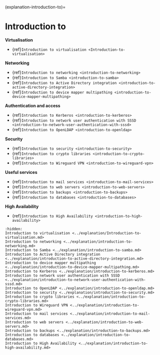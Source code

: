 (explanation-introduction-to)=

# Introduction to



**Virtualisation**

* {ref}`Introduction to virtualisation <Introduction-to-virtualisation>`


**Networking**

* {ref}`Introduction to networking <introduction-to-networking>`
* {ref}`Introduction to Samba <introduction-to-samba>`
* {ref}`Introduction to Active Directory integration <introduction-to-active-directory-integration>`
* {ref}`Introduction to device mapper multipathing <introduction-to-device-mapper-multipathing>`


**Authentication and access**

* {ref}`Introduction to Kerberos <introduction-to-kerberos>`
* {ref}`Introduction to network user authentication with SSSD <introduction-to-network-user-authentication-with-sssd>`
* {ref}`Introduction to OpenLDAP <introduction-to-openldap>`


**Security**

* {ref}`Introduction to security <introduction-to-security>`
* {ref}`Introduction to crypto libraries <introduction-to-crypto-libraries>`
* {ref}`Introduction to Wireguard VPN <introduction-to-wireguard-vpn>`


**Useful services**

* {ref}`Introduction to mail services <introduction-to-mail-services>`
* {ref}`Introduction to web servers <introduction-to-web-servers>`
* {ref}`Introduction to backups <introduction-to-backups>`
* {ref}`Introduction to databases <introduction-to-databases>`


**High Availability**

* {ref}`Introduction to High Availability <introduction-to-high-availability>`

```{toctree}
:hidden:
Introduction to virtualisation <../explanation/Introduction-to-virtualisation.md>
Introduction to networking <../explanation/introduction-to-networking.md>
Introduction to Samba <../explanation/introduction-to-samba.md>
Introduction to Active Directory integration <../explanation/introduction-to-active-directory-integration.md>
Introduction to device mapper multipathing <../explanation/introduction-to-device-mapper-multipathing.md>
Introduction to Kerberos <../explanation/introduction-to-kerberos.md>
Introduction to network user authentication with SSSD <../explanation/introduction-to-network-user-authentication-with-sssd.md>
Introduction to OpenLDAP <../explanation/introduction-to-openldap.md>
Introduction to security <../explanation/introduction-to-security.md>
Introduction to crypto libraries <../explanation/introduction-to-crypto-libraries.md>
Introduction to Wireguard VPN <../explanation/introduction-to-wireguard-vpn.md>
Introduction to mail services <../explanation/introduction-to-mail-services.md>
Introduction to web servers <../explanation/introduction-to-web-servers.md>
Introduction to backups <../explanation/introduction-to-backups.md>
Introduction to databases <../explanation/introduction-to-databases.md>
Introduction to High Availability <../explanation/introduction-to-high-availability.md>
```